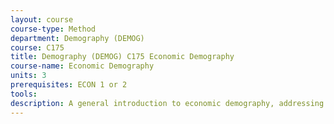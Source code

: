 ```yaml
---
layout: course 
course-type: Method
department: Demography (DEMOG)
course: C175
title: Demography (DEMOG) C175 Economic Demography
course-name: Economic Demography
units: 3
prerequisites: ECON 1 or 2
tools: 
description: A general introduction to economic demography, addressing the following kinds of questions - What are the economic consequences of immigration to the U.S.? Will industrial nations be able to afford the health and pension costs of the aging populations? How has the size of the baby boom affected its economic well being? Why has fertility been high in Third World countries? In industrial countries, why is marriage postponed, divorce high, fertility so low, and extramarital fertility rising? What are the economic and environmental consequences of rapid population growth?
---
```


